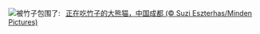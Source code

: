 ![](https://www.bing.com/th?id=OHR.BambooPanda_ZH-CN8455481760_UHD.jpg&w=1000)被竹子包围了:&nbsp;&ensp;[正在吃竹子的大熊猫，中国成都 (© Suzi Eszterhas/Minden Pictures)](https://www.bing.com/th?id=OHR.BambooPanda_ZH-CN8455481760_UHD.jpg)
<br><br/>
